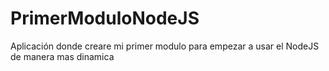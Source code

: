 PrimerModuloNodeJS
==================

Aplicación donde creare mi primer modulo para empezar a usar el NodeJS de manera mas dinamica
